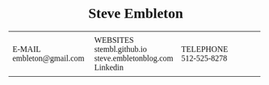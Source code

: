 <style>
table {
    font-family: Georgia;
    border-collapse: collapse;
	text-align: center;
    width: 99%;
}

td, th{
    text-align: left;
    padding: 8px;
}
p{
	font-family: Georgia;
	text-align: center;
}

</style>

<h1 style="text-align: center; font-family: Georgia;">Steve Embleton</h1>

<table>
  <tr>
    <td width: 33%>E-MAIL<br>
		embleton@gmail.com</td>
	<td width=33%>WEBSITES<br>
		stembl.github.io<br>
		steve.embletonblog.com<br>
		Linkedin</td>
	<td width=33%>TELEPHONE<br>
		512-525-8278</td>

  </tr>
</table>

